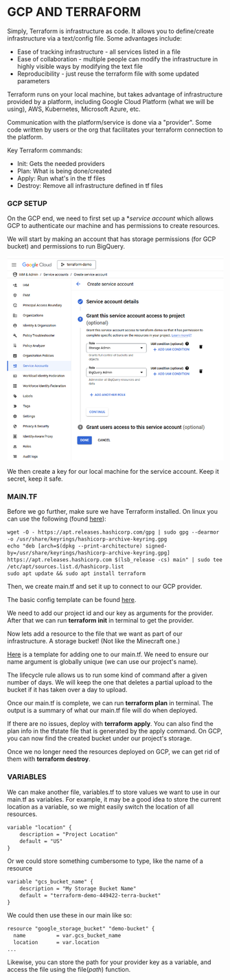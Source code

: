 # GCP AND TERRAFORM

Simply, Terraform is infrastructure as code. It allows you to define/create infrastructure via a text/config file. Some advantages include:

- Ease of tracking infrastructure - all services listed in a file
- Ease of collaboration - multiple people can modify the infrastructure in highly visible ways by modifying the text file
- Reproducibility - just reuse the terraform file with some updated parameters

Terraform runs on your local machine, but takes advantage of infrastructure provided by a platform, including Google Cloud Platform (what we will be using), AWS, Kubernetes, Microsoft Azure, etc.

Communication with the platform/service is done via a "provider". Some code written by users or the org that facilitates your terraform connection to the platform.

Key Terraform commands:

- Init: Gets the needed providers
- Plan: What is being done/created
- Apply: Run what's in the tf files
- Destroy: Remove all infrastructure defined in tf files

### GCP SETUP

On the GCP end, we need to first set up a **service account* which allows GCP to authenticate our machine and has permissions to create resources.

We will start by making an account that has storage permissions (for GCP bucket) and permissions to run BigQuery.

![Service Account Permissions](https://github.com/joeWatersDev/data-engineering-zoomcamp-2025/blob/main/week_1/1_terraform_gcp/gcp_service_account.PNG)

We then create a key for our local machine for the service account. Keep it secret, keep it safe.

### MAIN.TF

Before we go further, make sure we have Terraform installed. On linux you can use the following (found [here](https://developer.hashicorp.com/terraform/install)):

```
wget -O - https://apt.releases.hashicorp.com/gpg | sudo gpg --dearmor -o /usr/share/keyrings/hashicorp-archive-keyring.gpg
echo "deb [arch=$(dpkg --print-architecture) signed-by=/usr/share/keyrings/hashicorp-archive-keyring.gpg] https://apt.releases.hashicorp.com $(lsb_release -cs) main" | sudo tee /etc/apt/sources.list.d/hashicorp.list
sudo apt update && sudo apt install terraform
```

Then, we create main.tf and set it up to connect to our GCP provider.

The basic config template can be found [here](https://registry.terraform.io/providers/hashicorp/google/latest/docs/guides/getting_started).

We need to add our project id and our key as arguments for the provider. After that we can run **terraform init** in terminal to get the provider.

Now lets add a resource to the file that we want as part of our infrastructure. A storage bucket! (Not like the Minecraft one.)

[Here](https://registry.terraform.io/providers/hashicorp/google/latest/docs/resources/storage_bucket) is a template for adding one to our main.tf. We need to ensure our name argument is globally unique (we can use our project's name).

The lifecycle rule allows us to run some kind of command after a given number of days. We will keep the one that deletes a partial upload to the bucket if it has taken over a day to upload.

Once our main.tf is complete, we can run **terraform plan** in terminal. The output is a summary of what our main.tf file will do when deployed.

If there are no issues, deploy with **terraform apply**. You can also find the plan info in the tfstate file that is generated by the apply command. On GCP, you can now find the created bucket under our project's storage.

Once we no longer need the resources deployed on GCP, we can get rid of them with **terraform destroy**.

### VARIABLES

We can make another file, variables.tf to store values we want to use in our main.tf as variables. For example, it may be a good idea to store the current location as a variable, so we might easily switch the location of all resources.

```
variable "location" {
    description = "Project Location"
    default = "US"
}
```

Or we could store something cumbersome to type, like the name of a resource

```
variable "gcs_bucket_name" {
    description = "My Storage Bucket Name"
    default = "terraform-demo-449422-terra-bucket"
}
```

We could then use these in our main like so:

```
resource "google_storage_bucket" "demo-bucket" {
  name          = var.gcs_bucket_name
  location      = var.location
...
```

Likewise, you can store the path for your provider key as a variable, and access the file using the file(*path*) function.